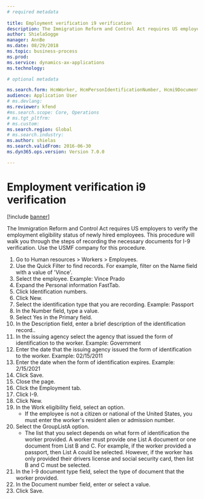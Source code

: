 ```yaml
--- 
# required metadata 
 
title: Employment verification i9 verification
description: The Immigration Reform and Control Act requires US employers to verify the employment eligibility status of newly hired employees. 
author: ShielaSogge
manager: AnnBe 
ms.date: 08/29/2018
ms.topic: business-process 
ms.prod:  
ms.service: dynamics-ax-applications 
ms.technology:  

# optional metadata 

ms.search.form: HcmWorker, HcmPersonIdentificationNumber, Hcmi9Document   
audience: Application User 
# ms.devlang:  
ms.reviewer: kfend
#ms.search.scope: Core, Operations 
# ms.tgt_pltfrm:  
# ms.custom:  
ms.search.region: Global
# ms.search.industry: 
ms.author: shielas
ms.search.validFrom: 2016-06-30 
ms.dyn365.ops.version: Version 7.0.0

---
```

# Employment verification i9 verification

[!include [banner](../../../includes/banner.md)]

The Immigration Reform and Control Act requires US employers to verify the employment eligibility status of newly hired employees. This procedure will walk you through the steps of recording the necessary documents for I-9 verification. Use the USMF company for this procedure.

1. Go to Human resources > Workers > Employees.
2. Use the Quick Filter to find records. For example, filter on the Name field with a value of 'Vince'.
3. Select the employee. Example: Vince Prado
4. Expand the Personal information FastTab.
5. Click Identification numbers.
6. Click New.
7. Select the identification type that you are recording. Example: Passport
8. In the Number field, type a value.
9. Select Yes in the Primary field.
10. In the Description field, enter a brief description of the identification record..
11. In the issuing agency select the agency that issued the form of identification to the worker. Example: Government
12. Enter the date that the issuing agency issued the form of identification to the worker. Example: 02/15/2011
13. Enter the date when the form of identification expires. Example: 2/15/2021
14. Click Save.
15. Close the page.
16. Click the Employment tab.
17. Click I-9.
18. Click New.
19. In the Work eligibility field, select an option.
    * If the employee is not a citizen or national of the United States, you must enter the worker's resident alien or admission number.  
20. Select the GroupListA option.
    * The list that you select depends on what form of identification the worker provided. A worker must provide one List A document or one document from List B and C. For example, if the worker provided a passport, then List A could be selected. However, if the worker has only provided their drivers license and social security card, then list B and C must be selected.  
21. In the I-9 document type field, select the type of document that the worker provided.
22. In the Document number field, enter or select a value.
23. Click Save.

